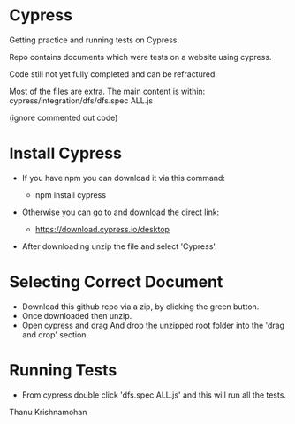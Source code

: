 # Cypress
Getting practice and running tests on Cypress.


Repo contains documents which were tests on a website using cypress.

Code still not yet fully completed and can be refractured.

Most of the files are extra.
The main content is within:
cypress/integration/dfs/dfs.spec ALL.js


(ignore commented out code)




# Install Cypress

  - If you have npm you can download it via this command:
    - npm install cypress

  - Otherwise you can go to and download the direct link:
    - https://download.cypress.io/desktop

  - After downloading unzip the file and select 'Cypress'.




# Selecting Correct Document

  - Download this github repo via a zip, by clicking the green button.
  - Once downloaded then unzip.
  - Open cypress and drag And drop the unzipped root folder into the 'drag and drop' section. 






# Running Tests
  - From cypress double click 'dfs.spec ALL.js' and this will run all the tests.




Thanu Krishnamohan
